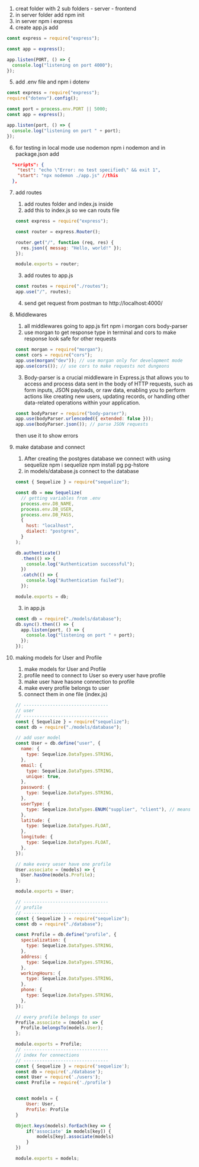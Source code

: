1. creat folder with 2 sub folders - server - frontend
2. in server folder add npm init
3. in server npm i express
4. create app.js add

```js
const express = require("express");

const app = express();

app.listen(PORT, () => {
  console.log("listening on port 4000");
});
```

5. add .env file and npm i dotenv

```js
const express = require("express");
require("dotenv").config();

const port = process.env.PORT || 5000;
const app = express();

app.listen(port, () => {
  console.log("listening on port " + port);
});
```

6. for testing in local mode use nodemon npm i nodemon and in package.json add

```json
  "scripts": {
    "test": "echo \"Error: no test specified\" && exit 1",
    "start": "npx nodemon ./app.js" //this
  },
```

7. add routes

   1. add routes folder and index.js inside
   2. add this to index.js so we can routs file

   ```js
   const express = require("express");

   const router = express.Router();

   router.get("/", function (req, res) {
     res.json({ messag: "Hello, world!" });
   });

   module.exports = router;
   ```

   3. add routes to app.js

   ```js
   const routes = require("./routes");
   app.use("/", routes);
   ```

   4. send get request from postman to http://localhost:4000/

8. Middlewares

   1. all middlewares going to app.js firt npm i morgan cors body-parser
   2. use morgan to get response type in terminal and cors to make response look safe for other requests

   ```js
   const morgan = require("morgan");
   const cors = require("cors");
   app.use(morgan("dev")); // use morgan only for development mode
   app.use(cors()); // use cors to make requests not dungeons
   ```

   3. Body-parser is a crucial middleware in Express.js that allows you to access and process data sent in the body of HTTP requests, such as form inputs, JSON payloads, or raw data, enabling you to perform actions like creating new users, updating records, or handling other data-related operations within your application.

   ```js
   const bodyParser = require("body-parser");
   app.use(bodyParser.urlencoded({ extended: false }));
   app.use(bodyParser.json()); // parse JSON requests
   ```

   then use it to show errors

9. make database and connect

   1. After creating the postgres database we connect with using sequelize
      npm i sequelize
      npm install pg pg-hstore
   2. in models/database.js connect to the database

   ```js
   const { Sequelize } = require("sequelize");

   const db = new Sequelize(
     // getting variables from .env
     process.env.DB_NAME,
     process.env.DB_USER,
     process.env.DB_PASS,
     {
       host: "localhost",
       dialect: "postgres",
     }
   );

   db.authenticate()
     .then(() => {
       console.log("Authentication successful");
     })
     .catch(() => {
       console.log("Authentication failed");
     });

   module.exports = db;
   ```

   3. in app.js

   ```js
   const db = require("./models/database");
   db.sync().then(() => {
     app.listen(port, () => {
       console.log("listening on port " + port);
     });
   });
   ```

10. making models for User and Profile

    1. make models for User and Profile
    2. profile need to connect to User so every user have profile
    3. make user have hasone connection to profile
    4. make every profile belongs to user
    5. connect them in one file (index.js)

    ```js
    // --------------------------------
    // user
    // --------------------------------
    const { Sequelize } = require("sequelize");
    const db = require("./models/database");

    // add user model
    const User = db.define("user", {
      name: {
        type: Sequelize.DataTypes.STRING,
      },
      email: {
        type: Sequelize.DataTypes.STRING,
        unique: true,
      },
      password: {
        type: Sequelize.DataTypes.STRING,
      },
      userType: {
        type: Sequelize.DataTypes.ENUM("supplier", "client"), // means the option of the type
      },
      latitude: {
        type: Sequelize.DataTypes.FLOAT,
      },
      longitude: {
        type: Sequelize.DataTypes.FLOAT,
      },
    });

    // make every ueser have one profile
    User.associate = (models) => {
      User.hasOne(models.Profile);
    };

    module.exports = User;

    // --------------------------------
    // profile
    // --------------------------------
    const { Sequelize } = require("sequelize");
    const db = require("./database");

    const Profile = db.define("profile", {
      specialization: {
        type: Sequelize.DataTypes.STRING,
      },
      address: {
        type: Sequelize.DataTypes.STRING,
      },
      workingHours: {
        type: Sequelize.DataTypes.STRING,
      },
      phone: {
        type: Sequelize.DataTypes.STRING,
      },
    });

    // every profile belongs to user
    Profile.associate = (models) => {
      Profile.belongsTo(models.User);
    };

    module.exports = Profile;
    // --------------------------------
    // index for connections
    // --------------------------------
    const { Sequelize } = require('sequelize');
    const db = require('./database');
    const User = require('./users');
    const Profile = require('./profile')


    const models = {
        User: User,
        Profile: Profile
    }

    Object.keys(models).forEach(key => {
        if('associate' in models[key]) {
            models[key].associate(models)
        }
    })

    module.exports = models;
    ```
